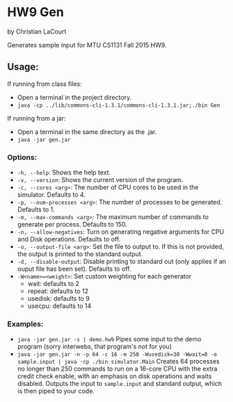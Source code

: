 # HW9 Gen
by Christian LaCourt

Generates sample input for MTU CS1131 Fall 2015 HW9.

## Usage:

If running from class files:

- Open a terminal in the project directory.
- `java -cp ../lib/commons-cli-1.3.1/commons-cli-1.3.1.jar;./bin Gen`

If running from a jar:

- Open a terminal in the same directory as the .jar.
- `java -jar gen.jar`

### Options:

- `-h, --help`: Shows the help text.
- `-v, --version`: Shows the current version of the program.
- `-c, --cores <arg>`: The number of CPU cores to be used in the simulator. Defaults to 4.
- `-p, --num-processes <arg>`: The number of processes to be generated. Defaults to 1.
- `-m, --max-commands <arg>`: The maximum number of commands to generate per process. Defaults to 150.
- `-n, --allow-negatives`: Turn on generating negative arguments for CPU and Disk operations. Defaults to off.
- `-o, --output-file <arg>`: Set the file to output to. If this is not provided, the output is printed to the standard output.
- `-d, --disable-output`: Disable printing to standard out (only applies if an ouput file has been set). Defaults to off.
- `-W<name>=<weight>`: Set custom weighting for each generator
  - wait: defaults to 2
  - repeat: defaults to 12
  - usedisk: defaults to 9
  - usecpu: defaults to 14

### Examples:
- `java -jar gen.jar -s | demo.hw9`
  Pipes some input to the demo program (sorry interwebs, that program's not for you)
- `java -jar gen.jar -n -p 64 -c 16 -m 250 -Wusedisk=30 -Wwait=0 -o sample.input | java -cp ./bin simulator.Main`
  Creates 64 processes no longer than 250 commands to run on a 16-core CPU with the extra credit check enable, with an emphasis on disk operations and waits disabled. Outputs the input to `sample.input` and standard output, which is then piped to your code.